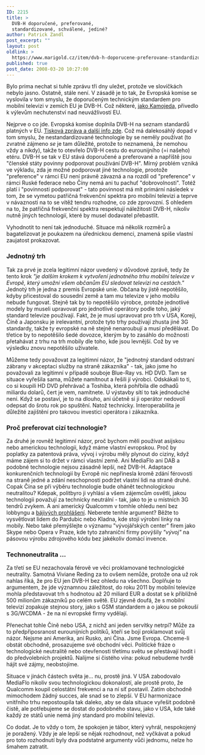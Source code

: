 ```yaml
---
ID: 2215
title: >
  DVB-H doporučené, preferované,
  standardizované, schválené, jediné?
author: Patrick Zandl
post_excerpt: ""
layout: post
oldlink: >
  https://www.marigold.cz/item/dvb-h-doporucene-preferovane-standardizovane-schvalene-jedine
published: true
post_date: 2008-03-20 10:27:00
---
```

Bylo prima nechat si tuhle zprávu tři dny uležet, protože ve slovíčkách nebylo jasno. Ostatně, stále není. V zásadě je to tak, že Evropská komise se vyslovila v tom smyslu, že doporučeným technickým standardem pro mobilní televizi v zemích EU je DVB-H. Což některé, <a href="http://vucako.bloguje.cz/669726-es-schaun-aufs-dvb-h-voll-hoffnung-schon-millionen.php">jako Kamojeda,</a> přivedlo k výlevům nechutenství nad neuvážlivostí EU. 

Nejprve o co jde. Evropská komise doplnila DVB-H na seznam standardů platných v EU. <a href="http://ec.europa.eu/ceskarepublika/press/press_releases/0808451b_cs.htm">Tisková zpráva a další info zde</a>. Což má dalekosáhlý dopad v tom smyslu, že nestandardizované technologie by se neměly používat (to zvratné zájmeno <em>se</em> je tam důležité, protože to neznamená, že nemohou vždy a nikdy), takže to otevřelo DVB-H cestu do eurounijního (=i našeho) etéru. DVB-H se tak v EU stává doporučené a preferované a napříště jsou "členské státy povinny podporovat používání DVB-H". Mírný problém vzniká ve výkladu, zda je možné podporovat jiné technologie, prootože "preference" v rámci EU není právně závazná a na rozdíl od "preference" v rámci Ruské federace nebo Číny nemá ani tu pachuť "dobrovolnosti". Totéž platí i "povinnosti podporovat" - tato povinnost má mít primární následek v tom, že se vymetou patřičná frekvenční spektra pro mobilní televizi a teprve v návaznosti na to se vítěž tendru rozhodne, co zde zprovozní. S ohledem na to, že patřičná frekvenční spektra respektují náležitosti DVB-H, nikoliv nutně jiných technologií, které by musel dodavatel přebastlit.  

<!--more-->

Vyhodnotit to není tak jednoduché. Situace má několik rozměrů a bagatelizovat je poukazem na úřednickou demenci, znamená spíše vlastní zaujatost prokazovat. 

<h3>Jednotný trh</h3>

Tak za prvé je zcela legitimní názor uvedený v důvodové zprávě, tedy že tento krok  <em>"je dalším krokem k vytvoření jednotného trhu mobilní televize v Evropě, který umožní všem občanům EU sledovat televizi na cestách."</em> Jednotý trh je jedna z premis Evropské unie. Občana by jistě nepotěšilo, kdyby přicestoval do sousední země a tam mu televize v jeho mobilu nebude fungovat. Stejně tak by to nepotěšilo výrobce, protože jednotlivé modely by museli upravovat pro jednotlivé operátory podle toho, jaký standard televize používají. Fakt, že je musí upravovat pro trh v USA, Koreji, Číně a Japonsku je irelevantní, protože tyto trhy používají zhusta jiné 3G standardy, takže ty evropské na ně stejně nenaroubují a musí předělávat. Do třetice by to nepotěšilo šedé dovozce, kterým by to zasáhlo do možnosti přetahávat z trhu na trh mobily dle toho, kde jsou levnější. Což by ve výsledku znovu nepotěšilo uživatele. 

Můžeme tedy považovat za legitimní názor, že "jednotný standard odstraní zábrany v akceptaci služby na straně zákazníka" - tak, jako jsme ho považovali za legitimní v případě souboje Blue-Ray vs. HD DVD. Tam se situace vyřešila sama, můžete namítnout a řešili jí výrobci. Odskákali to ti, co si koupili HD DVD přehrávač a Toshiba, která pohřbila dle odhadů miliardu dolarů, čert je vem, namítnete. U výstavby sítí to tak jednoduché není. Když se postaví, je to na dlouho, ani účetně si ji operátor nedovolí odepsat do šrotu rok po spuštění. Natož technicky. Interoperabilita je důležité zajištění pro takovou investici operátora i zákazníka.

<h3>Proč preferovat cizí technologie?</h3>

Za druhé je rovněž legitimní názor, proč bychom měli používat asijskou nebo americkou technologii, když máme vlastní evropskou. Proč by poplatky za patentová práva, vývoj i výrobu měly plynout do ciziny, když máme zájem si to držet v rámci vlastní země. Ani MediaFlo ani DAB a podobné technologie nejsou zásadně lepší, než DVB-H. Adaptace konkurenčních technologií by Evropě nic nepřinesla kromě zdání férovosti na straně jedné a zdání neschopnosti podržet vlastní lidi na straně druhé. Copak Čína se při výběru technologie bude ohánět technologickou neutralitou? Kdepak, politbyro ji vyhlásí a všem zájemcům osvětlí, jakou technologii považují za technicky neutrální - tak, jako to je u místních 3G tendrů zvykem. A ani americký Qualcomm v tomhle ohledu není bez lobbyngu a <a href="http://www.floforum.org/news/flo_forum_Kamil.jpg">bájivých prohlášení</a>.  Neberete tenhle argument? Běžte to vysvětlovat lidem do Pardubic nebo Kladna, kde stojí výrobní linky na mobily. Nebo také přemýšlejte o významu "vývojářských center" firem jako Skype nebo Opera v Praze, kde tyto zahraniční firmy povýšily<em> "vývoj"</em> na pásovou výrobu zdrojového kódu bez jakékoliv domácí invence. 

<h3>Technoneutralita ...</h3>

Za třetí se EU nezachovala férově ve věci proklamované technologické neutrality. Samotná Viviane Reding za to ovšem nemůže, protože ona už rok nahlas říká, že pro EU jen DVB-H bez ohledu na všechno. Doplňuje to argumentem, že jde významnou záležitost, do roku 2011 by mobilní televize mohla představovat trh s hodnotou až 20 miliard EUR a dostat se k přibližně 500 milionům zákazníků po celém světě. EU zjevně doufá, že s mobilní televizí zopakuje stejnou story, jako s GSM standardem a o jakou se pokouší s 3G/WCDMA - že na ní evropské firmy vydělají. 

Přenechat tohle Číně nebo USA, z nichž ani jeden servítky netrpí? Může za to předpřiposranost eurounijních politiků, kteří se bojí proklamovat svůj názor. Nejsme ani Amerika, ani Rusko, ani Čína. Jsme Evropa. Chceme-li obstát obchodně, prosazujeme své obchodní věci. Politické fráze o technologické neutralitě nebo otevřenosti třetímu světu se přestávají hodit i do předvolebních projektů. Nalijme si čistého vína: pokud nebudeme tvrdě hájit své zájmy, neobstojíme. 

Situace v jinách částech světa je... nu, prostě jiná. V USA zabodovalo MediaFlo nikoliv svou technologickou dokonalostí, ale prostě proto, že Qualcomm koupil celostátní frekvenci a na ní síť postavil. Zatím obchodně mimochodem žádný succes, ale snad se to zlepší. V EU harmonizace vnitřního trhu nepostoupila tak daleko, aby se dala situace vyřešit podobně čistě, ale potřebujeme se dostat do podobného stavu, jako v USA, kde také každý ze států unie nemá jiný standard pro mobilní televizi. 

Co dodat. Je to vždy o tom, že spokojen je tábor, který vyhrál, nespokojený je poražený. Vždy je ale lepší se nějak rozhodnout, než vyčkávat a pokud pro toto rozhodnutí byly dva podstatné argumenty vůči jednomu, nelze ho šmahem zatratit.